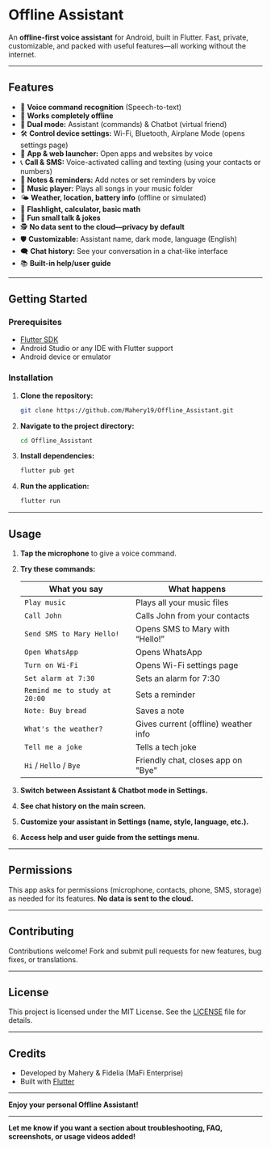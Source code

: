 # Offline Assistant

An **offline-first voice assistant** for Android, built in Flutter.
Fast, private, customizable, and packed with useful features—all working without the internet.

---

## Features

* 🎤 **Voice command recognition** (Speech-to-text)
* 📴 **Works completely offline**
* 🤖 **Dual mode:** Assistant (commands) & Chatbot (virtual friend)
* 🛠️ **Control device settings:** Wi-Fi, Bluetooth, Airplane Mode (opens settings page)
* 📱 **App & web launcher:** Open apps and websites by voice
* 📞 **Call & SMS:** Voice-activated calling and texting (using your contacts or numbers)
* 📝 **Notes & reminders:** Add notes or set reminders by voice
* 🎵 **Music player:** Plays all songs in your music folder
* 🌤️ **Weather, location, battery info** (offline or simulated)
* 🔦 **Flashlight, calculator, basic math**
* 💬 **Fun small talk & jokes**
* 🕵️ **No data sent to the cloud—privacy by default**
* 🛡️ **Customizable:** Assistant name, dark mode, language (English)
* 🗨️ **Chat history:** See your conversation in a chat-like interface
* 📚 **Built-in help/user guide**

---

## Getting Started

### Prerequisites

* [Flutter SDK](https://flutter.dev/docs/get-started/install)
* Android Studio or any IDE with Flutter support
* Android device or emulator

### Installation

1. **Clone the repository:**

   ```bash
   git clone https://github.com/Mahery19/Offline_Assistant.git
   ```

2. **Navigate to the project directory:**

   ```bash
   cd Offline_Assistant
   ```

3. **Install dependencies:**

   ```bash
   flutter pub get
   ```

4. **Run the application:**

   ```bash
   flutter run
   ```

---

## Usage

1. **Tap the microphone** to give a voice command.

2. **Try these commands:**

   | What you say                  | What happens                         |
      | ----------------------------- | ------------------------------------ |
   | `Play music`                  | Plays all your music files           |
   | `Call John`                   | Calls John from your contacts        |
   | `Send SMS to Mary Hello!`     | Opens SMS to Mary with “Hello!”      |
   | `Open WhatsApp`               | Opens WhatsApp                       |
   | `Turn on Wi-Fi`               | Opens Wi-Fi settings page            |
   | `Set alarm at 7:30`           | Sets an alarm for 7:30               |
   | `Remind me to study at 20:00` | Sets a reminder                      |
   | `Note: Buy bread`             | Saves a note                         |
   | `What's the weather?`         | Gives current (offline) weather info |
   | `Tell me a joke`              | Tells a tech joke                    |
   | `Hi` / `Hello` / `Bye`        | Friendly chat, closes app on "Bye"   |

3. **Switch between Assistant & Chatbot mode in Settings.**

4. **See chat history on the main screen.**

5. **Customize your assistant in Settings (name, style, language, etc.).**

6. **Access help and user guide from the settings menu.**

---

## Permissions

This app asks for permissions (microphone, contacts, phone, SMS, storage) as needed for its features.
**No data is sent to the cloud.**

---

## Contributing

Contributions welcome! Fork and submit pull requests for new features, bug fixes, or translations.

---

## License

This project is licensed under the MIT License. See the [LICENSE](LICENSE) file for details.

---

## Credits

* Developed by Mahery & Fidelia (MaFi Enterprise)
* Built with [Flutter](https://flutter.dev)

---

**Enjoy your personal Offline Assistant!**

---

**Let me know if you want a section about troubleshooting, FAQ, screenshots, or usage videos added!**
